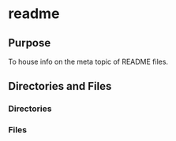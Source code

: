 # readme

## Purpose

To house info on the meta topic of README files.

## Directories and Files

### Directories

### Files
